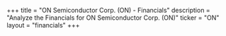 +++
title = "ON Semiconductor Corp. (ON) - Financials"
description = "Analyze the Financials for ON Semiconductor Corp. (ON)"
ticker = "ON"
layout = "financials"
+++

